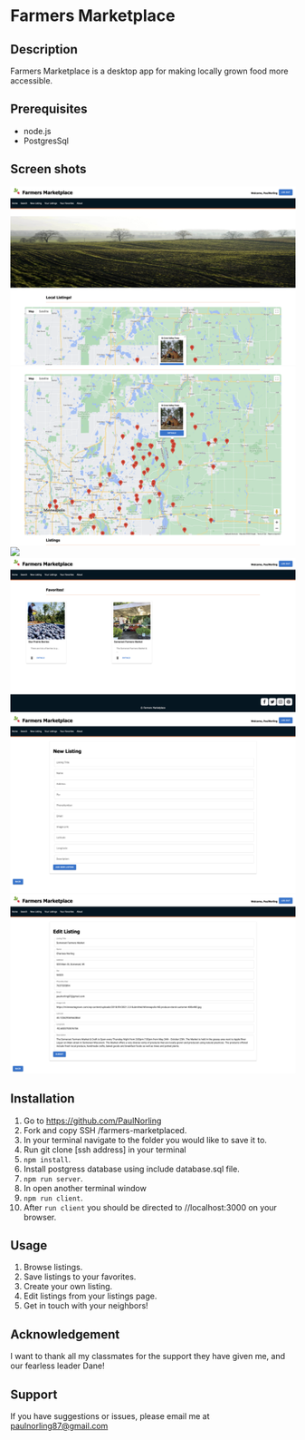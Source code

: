 # Farmers Marketplace

## Description
Farmers Marketplace is a desktop app for making locally grown food more accessible.  

## Prerequisites
* node.js
* PostgresSql

## Screen shots

<img src="public/images/Screenshot 2023-01-21 at 2.47.43 PM.png">

<img src="public/images/Screenshot 2023-01-21 at 2.47.52 PM.png">

<img src="public/images/Screenshot 2023-01-21 at 2.48.04 PM.png">

<img src="public/images/Screenshot 2023-01-21 at 2.48.26 PM.png">

<img src="public/images/Screenshot 2023-01-21 at 2.49.14 PM.png">

<img src="public/images/Screenshot 2023-01-21 at 2.49.27 PM.png">


## Installation
1. Go to https://github.com/PaulNorling
2. Fork and copy SSH /farmers-marketplaced.
4. In your terminal navigate to the folder you would like to save it to.
5. Run git clone [ssh address] in your terminal
6. `npm install`.
7. Install postgress database using include database.sql file.
8. `npm run server`.
9. In  open another terminal window
10. `npm run client`.
11. After `run client` you should be directed to //localhost:3000 on your browser.

## Usage

1. Browse listings.
2. Save listings to your favorites.
3. Create your own listing.
4. Edit listings from your listings page.
5. Get in touch with your neighbors!
## Acknowledgement

I want to thank all my classmates for the support they have given me, and our fearless leader Dane!

## Support 

If you have suggestions or issues, please email me at paulnorling87@gmail.com
